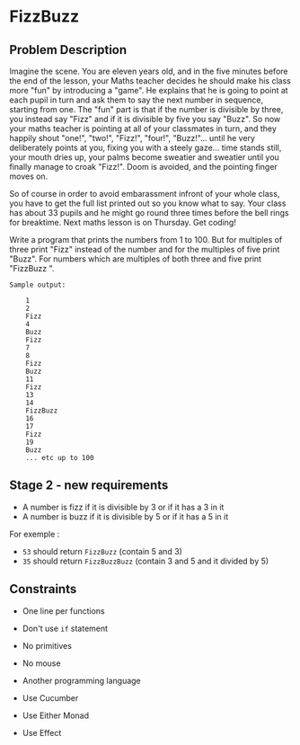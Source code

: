# FizzBuzz

## Problem Description

Imagine the scene. You are eleven years old, and in the five minutes
before the end of the lesson, your Maths teacher decides he should make
his class more "fun" by introducing a "game". He explains that he is
going to point at each pupil in turn and ask them to say the next number
in sequence, starting from one. The "fun" part is that if the number is
divisible by three, you instead say "Fizz" and if it is divisible by
five you say "Buzz". So now your maths teacher is pointing at all of
your classmates in turn, and they happily shout "one!", "two!", "Fizz!",
"four!", "Buzz!"... until he very deliberately points at you, fixing you
with a steely gaze... time stands still, your mouth dries up, your palms
become sweatier and sweatier until you finally manage to croak "Fizz!".
Doom is avoided, and the pointing finger moves on.

So of course in order to avoid embarassment infront of your whole class,
you have to get the full list printed out so you know what to say. Your
class has about 33 pupils and he might go round three times before the
bell rings for breaktime. Next maths lesson is on Thursday. Get coding!

Write a program that prints the numbers from 1 to 100. But for multiples
of three print "Fizz" instead of the number and for the multiples of
five print "Buzz". For numbers which are multiples of both three and
five print "FizzBuzz ".

```
Sample output:

    1
    2
    Fizz
    4
    Buzz
    Fizz
    7
    8
    Fizz
    Buzz
    11
    Fizz
    13
    14
    FizzBuzz
    16
    17
    Fizz
    19
    Buzz
    ... etc up to 100
```

## Stage 2 - new requirements

- A number is fizz if it is divisible by 3 or if it has a 3 in it
- A number is buzz if it is divisible by 5 or if it has a 5 in it

For exemple :

- `53` should return `FizzBuzz` (contain 5 and 3)
- `35` should return `FizzBuzzBuzz` (contain 3 and 5 and it divided by 5)

## Constraints

- One line per functions

- Don't use `if` statement

- No primitives

- No mouse

- Another programming language

- Use Cucumber

- Use Either Monad

- Use Effect
